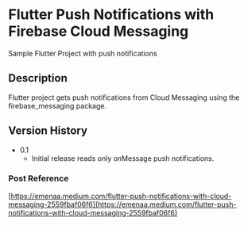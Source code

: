 # Flutter Push Notifications with Firebase Cloud Messaging

Sample Flutter Project with push notifications

## Description

Flutter project gets push notifications from Cloud Messaging using the
firebase_messaging package.

## Version History

* 0.1
    * Initial release reads only onMessage push notifications.

### Post Reference

[https://emenaa.medium.com/flutter-push-notifications-with-cloud-messaging-2559fbaf06f6](https://emenaa.medium.com/flutter-push-notifications-with-cloud-messaging-2559fbaf06f6)